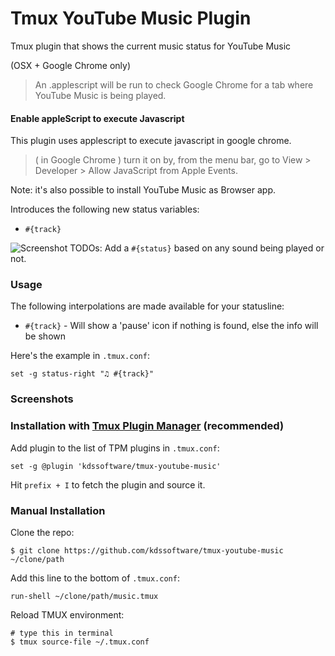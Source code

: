 # Tmux YouTube Music Plugin

Tmux plugin that shows the current music status for YouTube Music

(OSX + Google Chrome only)
> An .applescript will be run to check Google Chrome for a tab where YouTube Music is being played.

#### Enable appleScript to execute Javascript
This plugin uses applescript to execute javascript in google chrome.
> ( in Google Chrome ) turn it on by, from the menu bar, go to View > Developer > Allow JavaScript from Apple Events.

Note: it's also possible to install YouTube Music as Browser app.

Introduces the following new status variables:

* `#{track}`

![Screenshot](https://github.com/kdssoftware/tmux-youtube-music/assets/10829524/cc2bee71-c3dd-468d-893d-ae259b2734b3)
TODOs:
Add a `#{status}` based on any sound being played or not.


### Usage

The following interpolations are made available for your statusline:

* `#{track}` - Will show a 'pause' icon if nothing is found, else the info will be shown

Here's the example in `.tmux.conf`:

```
set -g status-right "♫ #{track}"
```

### Screenshots

### Installation with [Tmux Plugin Manager](https://github.com/tmux-plugins/tpm) (recommended)

Add plugin to the list of TPM plugins in `.tmux.conf`:

    set -g @plugin 'kdssoftware/tmux-youtube-music'

Hit `prefix + I` to fetch the plugin and source it.

### Manual Installation

Clone the repo:

    $ git clone https://github.com/kdssoftware/tmux-youtube-music ~/clone/path

Add this line to the bottom of `.tmux.conf`:

    run-shell ~/clone/path/music.tmux

Reload TMUX environment:

    # type this in terminal
    $ tmux source-file ~/.tmux.conf
